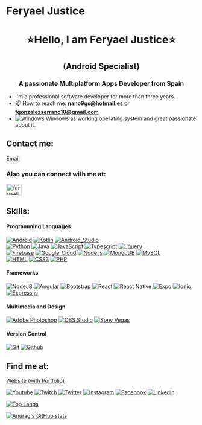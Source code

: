 # Feryael Justice

<h1 align="center">⭐Hello, I am Feryael Justice⭐</h1>

<h2 align="center">(Android Specialist)</h2>

<h3 align="center">A passionate Multiplatform Apps Developer from Spain</h3>

- I'm a professional software developer for more than three years.
- 📫 How to reach me: **nano9gs@hotmail.es** or **fgonzalezserrano10@gmail.com**
- [![Windows](https://img.shields.io/badge/windows-0078D6?logo=windows&logoColor=white&style=for-the-badge)](#) Windows as working operating system and great passionate about it.

## Contact me:

[Email](mailto:nano9gs@hotmail.es)

<h3 align="left">Also you can connect with me at:</h3>
<p align="left">
<a href="https://www.linkedin.com/in/feryael-justice/" target="_blank"><img align="center" src="https://raw.githubusercontent.com/rahuldkjain/github-profile-readme-generator/master/src/images/icons/Social/linked-in-alt.svg" alt="feryaeljustice_linkedin" height="30" width="40" /></a>
</p>

## Skills:

#### Programming Languages

[![Android](https://img.shields.io/badge/Android-3DDC84?style=for-the-badge&logo=android&logoColor=white&labelColor=101010)](#)
[![Kotlin](https://img.shields.io/badge/Kotlin-0095D5?style=for-the-badge&logo=kotlin&logoColor=white&labelColor=101010)](#)
[![Android_Studio](https://img.shields.io/badge/Android_Studio-3DDC84?style=for-the-badge&logo=android-studio&logoColor=white&labelColor=101010)](#)
</br>
[![Python](https://img.shields.io/badge/python%20-%2314354C.svg?&style=for-the-badge&logo=python&logoColor=white)](#)
[![Java](https://img.shields.io/badge/Java-007396?style=for-the-badge&logo=java&logoColor=white&labelColor=101010)](#)
[![JavaScript](https://img.shields.io/badge/JavaScript-F7DF1E?style=for-the-badge&logo=javascript&logoColor=white&labelColor=101010)](#)
[![Typescript](https://img.shields.io/badge/typescript%20-%23007ACC.svg?&style=for-the-badge&logo=typescript&logoColor=white)](#)
[![Jquery](https://img.shields.io/badge/jquery3%20-%231572B6.svg?&style=for-the-badge&logo=jquery&logoColor=white&labelColor=101010)](#)
</br>
[![Firebase](https://img.shields.io/badge/Firebase-FFCA28?style=for-the-badge&logo=firebase&logoColor=white&labelColor=101010)](#)
[![Google_Cloud](https://img.shields.io/badge/Google_Cloud-4285F4?style=for-the-badge&logo=google_cloud&logoColor=white&labelColor=101010)](#)
[![Node.js](https://img.shields.io/badge/Node.JS-339933?style=for-the-badge&logo=node.js&logoColor=white&labelColor=101010)](#)
[![MongoDB](https://img.shields.io/badge/MongoDB-47A248?style=for-the-badge&logo=mongodb&logoColor=white&labelColor=101010)](#)
[![MySQL](https://img.shields.io/badge/MySQL-4479A1?style=for-the-badge&logo=mysql&logoColor=white&labelColor=101010)](#)
</br>
[![HTML](https://img.shields.io/badge/html5%20-%23E34F26.svg?&style=for-the-badge&logo=html5&logoColor=white&labelColor=101010)](#)
[![CSS3](https://img.shields.io/badge/css3%20-%231572B6.svg?&style=for-the-badge&logo=css3&logoColor=white&labelColor=101010)](#)
[![PHP](https://img.shields.io/badge/php%20-%231572B6.svg?&style=for-the-badge&logo=php&logoColor=white&labelColor=101010)](#)

#### Frameworks

[![NodeJS](https://img.shields.io/badge/nodejs%20-%23DD0031.svg?&style=for-the-badge&logo=nodejs&logoColor=white&labelColor=101010)](#)
[![Angular](https://img.shields.io/badge/angular%20-%23DD0031.svg?&style=for-the-badge&logo=angular&logoColor=white&labelColor=101010)](#)
[![Bootstrap](https://img.shields.io/badge/bootstrap%20-%23563D7C.svg?&style=for-the-badge&logo=bootstrap&logoColor=white&labelColor=101010)](#)
[![React](https://img.shields.io/badge/react%20-%2320232a.svg?&style=for-the-badge&logo=react&logoColor=%2361DAFB&labelColor=101010)](#)
[![React Native](https://img.shields.io/badge/react_native%20-%2320232a.svg?&style=for-the-badge&logo=react&logoColor=%2361DAFB&labelColor=101010)](#)
[![Expo](https://img.shields.io/badge/expo%20-%2320232a.svg?&style=for-the-badge&logo=expo&logoColor=%2361DAFB&labelColor=101010)](#)
[![Ionic](https://img.shields.io/badge/ionic%20-%23404d59.svg?&style=for-the-badge&labelColor=101010)](#)
[![Express.js](https://img.shields.io/badge/express.js%20-%23404d59.svg?&style=for-the-badge&labelColor=101010)](#)

#### Multimedia and Design

[![Adobe Photoshop](https://img.shields.io/badge/adobe%20photoshop%20-%2331A8FF.svg?&style=for-the-badge&logo=adobe%20photoshop&logoColor=white&labelColor=101010)](#)
[![OBS Studio](https://img.shields.io/badge/obs%20studio%20-%2331A8FF.svg?&style=for-the-badge&logo=obs%20studio&logoColor=white&labelColor=101010)](#)
[![Sony Vegas](https://img.shields.io/badge/sony%20vegas%20-%2331A8FF.svg?&style=for-the-badge&logo=sony%20vegas&logoColor=white&labelColor=101010)](#)

#### Version Control

[![Git](https://img.shields.io/badge/git%20-%23F05033.svg?&style=for-the-badge&logo=git&logoColor=white&labelColor=101010)](#)
[![Github](https://img.shields.io/badge/github%20-%23121011.svg?&style=for-the-badge&logo=github&logoColor=whit&logoColor=white&labelColor=101010)](#)

## Find me at:

[Website (with Portfolio)](https://feryael-justice.jimdosite.com/)

[![Youtube](https://img.shields.io/badge/youtube%20-%23FF0000.svg?&style=for-the-badge&logo=YouTube&logoColor=white)](https://www.youtube.com/user/feraelify1)
[![Twitch](https://img.shields.io/badge/twitch%20-%239146FF.svg?&style=for-the-badge&logo=Twitch&logoColor=white)](https://www.twitch.tv/feryaeljustice)
[![Twitter](https://img.shields.io/badge/twitter-%231DA1F2.svg?&style=for-the-badge&logo=twitter&logoColor=white)](https://twitter.com/FeryaelJusDJ)
[![Instagram](https://img.shields.io/badge/instagram%20-%23E4405F.svg?&style=for-the-badge&logo=Instagram&logoColor=white)](https://instagram.com/feryaeljustice)
[![Facebook](https://img.shields.io/badge/facebook-%231877F2.svg?&style=for-the-badge&logo=facebook&logoColor=white)](https://facebook.com/feryael99)
[![LinkedIn](https://img.shields.io/badge/linkedin%20-%230077B5.svg?&style=for-the-badge&logo=linkedin&logoColor=white)](https://www.linkedin.com/in/feryael-justice)

[![Top Langs](https://github-readme-stats.vercel.app/api/top-langs/?username=FeryaelJustice)](https://github.com/anuraghazra/github-readme-stats)

[![Anurag's GitHub stats](https://github-readme-stats.vercel.app/api?username=FeryaelJustice)](https://github.com/anuraghazra/github-readme-stats)
